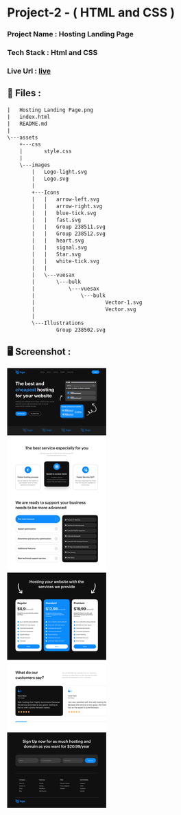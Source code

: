 # Project-2 - ( HTML and CSS ) 

### Project Name : Hosting Landing Page

### Tech Stack : Html and CSS


### Live Url : [live](https://sm8uti.github.io/Ineuron-Full-JavaScript-2.0/HTML%20And%20CSS%20Projects/Project%202/)

## 📁 Files : 

```
|   Hosting Landing Page.png
|   index.html
|   README.md
|
\---assets
    +---css
    |       style.css
    |
    \---images
        |   Logo-light.svg
        |   Logo.svg
        |
        +---Icons
        |   |   arrow-left.svg
        |   |   arrow-right.svg
        |   |   blue-tick.svg
        |   |   fast.svg
        |   |   Group 238511.svg
        |   |   Group 238512.svg
        |   |   heart.svg
        |   |   signal.svg
        |   |   Star.svg
        |   |   white-tick.svg
        |   |
        |   \---vuesax
        |       \---bulk
        |           \---vuesax
        |               \---bulk
        |                       Vector-1.svg
        |                       Vector.svg
        |
        \---Illustrations
                Group 238502.svg

```


## 🖥️ Screenshot : 

![Project 2](./Hosting%20Landing%20Page.png)
